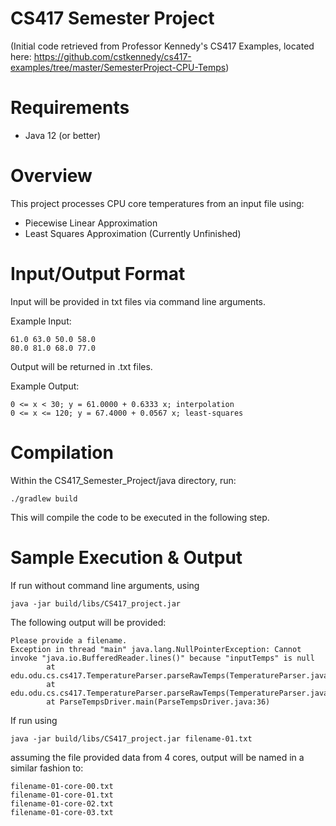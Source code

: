 # CS417 Semester Project
(Initial code retrieved from Professor Kennedy's CS417 Examples, located here: https://github.com/cstkennedy/cs417-examples/tree/master/SemesterProject-CPU-Temps)
 
# Requirements

 * Java 12 (or better)

# Overview

This project processes CPU core temperatures from an input file using:
 * Piecewise Linear Approximation
 * Least Squares Approximation (Currently Unfinished)


# Input/Output Format

 Input will be provided in txt files via command line arguments.

 Example Input:

```
61.0 63.0 50.0 58.0
80.0 81.0 68.0 77.0
```

Output will be returned in .txt files.

Example Output:

```
0 <= x < 30; y = 61.0000 + 0.6333 x; interpolation
0 <= x <= 120; y = 67.4000 + 0.0567 x; least-squares
```

# Compilation

Within the CS417_Semester_Project/java directory, run:

```
./gradlew build
```

This will compile the code to be executed in the following step.

# Sample Execution & Output 

If run without command line arguments, using 

```
java -jar build/libs/CS417_project.jar 
```

The following output will be provided:

```
Please provide a filename.
Exception in thread "main" java.lang.NullPointerException: Cannot invoke "java.io.BufferedReader.lines()" because "inputTemps" is null
        at edu.odu.cs.cs417.TemperatureParser.parseRawTemps(TemperatureParser.java:93)
        at edu.odu.cs.cs417.TemperatureParser.parseRawTemps(TemperatureParser.java:77)
        at ParseTempsDriver.main(ParseTempsDriver.java:36)
```

If run using

```
java -jar build/libs/CS417_project.jar filename-01.txt
```

assuming the file provided data from 4 cores, output will be named in a similar fashion to:

```
filename-01-core-00.txt
filename-01-core-01.txt
filename-01-core-02.txt
filename-01-core-03.txt
```
